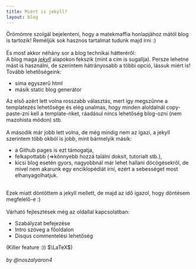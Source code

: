 ```yaml
---
title: Miért is jekyll?
layout: blog
---
```


Örömömre szolgál bejelenteni, hogy a matekmaffia honlapjához mától blog is tartozik! Reméljük sok hasznos tartalmat tudunk majd írni :)<br><br>
És most akkor néhány sor a blog technikai hátteréről:<br>
A blog maga [_jekyll_](http://jekyllrb.com) alapokon fekszik (mint a cím is sugallja).
Persze lehetne mást is használni, de szerintem hátrányosabb a többi opció, lássuk miért is! <br>
Tovább lehetőségeink:

-	sima egyszerű html
-	másik static blog generátor

Az első azért lett volna rosszabb választás, mert így megszűnne a templatezés lehetősége és elég unalmas, hogy minden aloldalnál copy-paste-zni kell a template-nket, ráadásul nincs lehetőség blog-ozni (nem mazohista módon) stb.
<br><br>A második már jobb lett volna, de még mindig nem az igazi, a jekyll szerintem több okból is jobb, mint bármelyik másik:

-	a Github pages is ezt támogatja,
-	felkapottabb (=>könnyebb hozzá találni doksit, tutorialt stb.),
-	kicsi blog esetén gyors, nagyobbnál már lehet hallani döcögésekről, de mivel nem akarunk egy enciklopédiát írni, ezért a sebességet most elhanyagolhatjuk.

<br>
Ezek miatt döntöttem a jekyll mellett, de majd az idő igazol, hogy döntésem megfelelő-e :)<br><br>
Várható fejlesztések még az oldallal kapcsolatban:

-	Szabályzat befejezése
-	Intro szöveg a főoldalon
-   Disqus commentelési lehetőség

(Killer feature :)) $\LaTeX$) 
<br><br>
_by @noszalyaron4_

